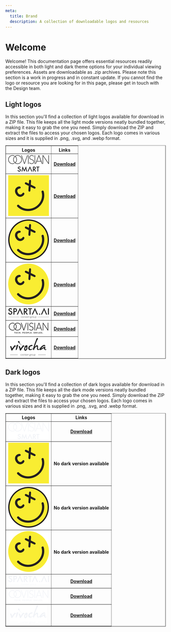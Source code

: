 ```yaml
---
meta:
  title: Brand
  description: A collection of downloadable logos and resources
---
```


# Welcome

Welcome! This documentation page offers essential resources readily accessible in both light and dark theme options for your individual viewing preferences. Assets are downloadable as .zip archives.
Please note this section is a work in progress and in constant update. If you cannot find the logo or resource you are looking for in this page, please get in touch with the Design team.

## Light logos

In this section you'll find a collection of light logos available for download in a ZIP file. This file keeps all the light mode versions neatly bundled together, making it easy to grab the one you need. Simply download the ZIP and extract the files to access your chosen logos. Each logo comes in various sizes and it is supplied in .png, .svg, and .webp format.

<table border="1">
        <thead>
            <tr>
                <th>Logos</th>
                <th>Links</th>
            </tr>
        </thead>
        <tbody>
        <tr>
                <th><img src="../../assets/logos/covisian-smart-128x52.png" alt="Covisian Smart" /></th>
                <th><a href="../../assets/logos/covisian-smart.zip">Download</a></th>
            </tr>
            <tr>
            <th><img src="../../assets/logos/cv-smile-cx-full-yellow-128x128.png" alt="Smile Square" /></th>
                <th><a href="../../assets/logos/cv-smile-cx-full-yellow.zip">Download</a></th>
            </tr>
            <tr>
            <th><img src="../../assets/logos/cv-smile-cx-128x128.png" alt="Smile CX" /></th>
            <th><a href="../../assets/logos/cv-smile-cx.zip">Download</a></th>
            </tr>
            <tr>
            <th><img src="../../assets/logos/cv-smile-cx-noborder-128x128.png" alt="Smile CX" /></th>
            <th><a href="../../assets/logos/cv-smile-cx-noborder.zip">Download</a></th>
            </tr>
            <tr>
            <th><img src="../../assets/logos/sparta-ai-128x33.png" alt="Smile CX" /></th>
            <th><a href="../../assets/logos/sparta-ai.zip">Download</a></th>
            </tr>
            <tr>
            <th><img src="../../assets/logos/covisian-tech-ppl-smile-128x40.png" alt="Smile CX" /></th>
            <th><a href="../../assets/logos/covisian-tech-ppl-smile.zip">Download</a></th>
            </tr>
            <tr>
            <th><img src="../../assets/logos/vivocha-covisian-raster-116x57.png" alt="Smile CX" /></th>
            <th><a href="../../assets/logos/vivocha.zip">Download</a></th>
            </tr>
        </tbody>
    </table>

## Dark logos

In this section you'll find a collection of dark logos available for download in a ZIP file. This file keeps all the dark mode versions neatly bundled together, making it easy to grab the one you need. Simply download the ZIP and extract the files to access your chosen logos. Each logo comes in various sizes and it is supplied in .png, .svg, and .webp format.

<table border="1">
        <thead>
            <tr>
                <th>Logos</th>
                <th>Links</th>
            </tr>
        </thead>
        <tbody>
        <tr>
                <th><img src="../../assets/logos/covisian-smart-128x52-dark.png" alt="Covisian Smart" /></th>
                <th><a href="../../assets/logos/covisian-smart-dark.zip">Download</a></th>
            </tr>
            <tr>
            <th><img src="../../assets/logos/cv-smile-cx-full-yellow-128x128.png" alt="Smile Square" /></th>
            <th><p>No dark version available</p></th>
            </tr>
            <tr>
            <th><img src="../../assets/logos/cv-smile-cx-128x128.png" alt="Smile CX" /></th>
            <th><p>No dark version available</p></th>
            </tr>
            <tr>
            <th><img src="../../assets/logos/cv-smile-cx-noborder-128x128.png" alt="Smile CX No Border" /></th>
            <th><p>No dark version available</p></th>
            </tr>
            <tr>
            <th><img src="../../assets/logos/sparta-ai-128x33-dark.png" alt="Sparta AI" /></th>
            <th><a href="../../assets/logos/sparta-ai-dark.zip">Download</a></th>
            </tr>
            <tr>
            <th><img src="../../assets/logos/covisian-tech-ppl-smile-128x40-dark.png" alt="Tech people Smiles" /></th>
            <th><a href="../../assets/logos/covisian-tech-ppl-smile-dark.zip">Download</a></th>
            </tr>
            <tr>
            <th><img src="../../assets/logos/vivocha-covisian-116x57-dark.png" alt="Vivocha" /></th>
            <th><a href="../../assets/logos/vivocha-dark.zip">Download</a></th>
            </tr>
        </tbody>
    </table>

<script>
</script>

<style>
</style>